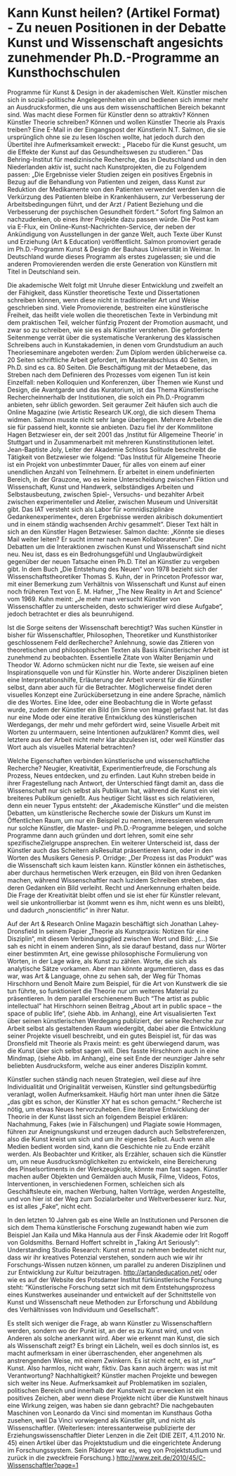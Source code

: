# Kann Kunst heilen? (Artikel Format) - Zu neuen Positionen in der Debatte Kunst und Wissenschaft angesichts zunehmender Ph.D.-Programme an Kunsthochschulen

Programme für Kunst & Design in der akademischen Welt.
Künstler mischen sich in sozial-politische Angelegenheiten ein und bedienen sich immer mehr an Ausdrucksformen, die uns aus dem wissenschaftlichen 
Bereich bekannt sind. Was macht diese Formen für Künstler denn so attraktiv? Können Künstler Theorie schreiben? Können und wollen Künstler Theorie als 
Praxis treiben?
Eine E-Mail in der Eingangspost der Künstlerin N.T. Salmon, die sie ursprünglich ohne sie zu lesen löschen wollte, hat jedoch durch den Übertitel ihre Aufmerksamkeit 
erweckt: „ Placebo für die Kunst gesucht, um die Effekte der Kunst auf das Gesundheitswesen zu studieren.“ Das Behring-Institut für medizinische Recherche, das in 
Deutschland und in den Niederlanden aktiv ist, sucht nach Kunstprojekten, die zu Folgendem passen: „Die Ergebnisse vieler Studien zeigen ein positives Ergebnis in 
Bezug auf die Behandlung von Patienten und zeigen, dass Kunst zur Reduktion der Medikamente von den Patienten verwendet werden kann die Verkürzung des
Patienten bleibe in Krankenhäusern, zur Verbesserung der Arbeitsbedingungen führt, und der Arzt / Patient Beziehung und die Verbesserung der psychischen 
Gesundheit fördert.“
Sofort fing Salmon an nachzudenken, ob eines ihrer Projekte dazu passen würde. Die Post kam via E-Flux, ein Online-Kunst-Nachrichten-Service, 
der neben der Ankündigung von Ausstellungen in der ganze Welt, auch Texte über Kunst und Erziehung (Art & Education) veröffentlicht. 
Salmon promoviert gerade im Ph.D.-Programm Kunst & Design der Bauhaus Universität in Weimar. In Deutschland wurde dieses Programm als erstes zugelassen; 
sie und die anderen Promovierenden werden die erste Generation von Künstlern mit Titel in Deutschland sein.

Die akademische Welt folgt mit Unruhe dieser Entwicklung und zweifelt an der Fähigkeit, dass Künstler theoretische Texte und Dissertationen schreiben können, 
wenn diese nicht in traditioneller Art und Weise geschrieben sind. Viele Promovierende, bestreiten eine künstlerische Freiheit, das heißt viele wollen die 
theoretischen Texte in Verbindung mit dem praktischen Teil, welcher fünfzig Prozent der Promotion ausmacht, und zwar so zu schreiben,
wie sie es als Künstler verstehen. Die geforderte Seitenmenge verrät über die systematische Verankerung des klassischen Schreibens auch in Kunstakademien, 
in denen vom Grundstudium an auch Theorieseminare angeboten werden: Zum Diplom werden üblicherweise ca. 20 Seiten schriftliche Arbeit gefordert, im 
Masterabschluss 40 Seiten, im Ph.D. sind es ca. 80 Seiten. Die Beschäftigung mit der Metaebene, das Streben nach dem Definieren des Prozesses vom eigenen 
Tun ist kein Einzelfall: neben Kolloquien und Konferenzen, über Themen wie Kunst und Design, die Avantgarde und das Kuratorium, ist das Thema Künstlerische 
Rechercheinnerhalb der Institutionen, die solch ein Ph.D.-Programm anbieten, sehr üblich geworden. Seit geraumer Zeit häufen sich auch die Online Magazine 
(wie Artistic Research UK.org), die sich diesem Thema widmen.
Salmon musste nicht sehr lange überlegen. Mehrere Arbeiten die sie für passend hielt, konnte sie anbieten. Dazu fiel ihr der Kommilitone Hagen 
Betzwieser ein, der seit 2001 das ‚Institut für Allgemeine Theorie’ in Stuttgart und in Zusammenarbeit mit mehreren Kunstinstitutionen leitet.
Jean-Baptiste Joly, Leiter der Akademie Schloss Solitude beschreibt die Tätigkeit von
Betzwieser wie folgend: “Das Institut für Allgemeine Theorie ist ein Projekt von unbestimmter Dauer, für alles von einem auf einer unendlichen 
Anzahl von Teilnehmern. 
Er arbeitet in einem undefinierten Bereich, in der Grauzone, wo es keine Unterscheidung zwischen Fiktion und Wissenschaft, Kunst und Handwerk, 
selbständiges Arbeiten und Selbstausbeutung, zwischen Spiel-, Versuchs- und bezahlter Arbeit zwischen experimenteller und Atelier, zwischen 
Museum und Universität gibt. Das IAT versteht sich als Labor für »omnidisziplinäre Gedankenexperimente«, deren Ergebnisse werden akribisch dokumentiert 
und in einem ständig wachsenden Archiv gesammelt”. Dieser Text hält in sich an den Künstler Hagen Betzwieser. Salmon dachte: „Könnte sie dieses Mail 
weiter leiten? Er sucht immer nach neuen Kollaborateuren".
Die Debatten um die Interaktionen zwischen Kunst und Wissenschaft sind nicht neu. Neu ist, dass es ein Bedrohungsgefühl und Unglaubwürdigkeit gegenüber der 
neuen Tatsache einen Ph.D. Titel an Künstler zu vergeben gibt. In dem Buch „Die Entstehung des Neuen“ von 1978 bezieht sich der Wissenschaftstheoretiker 
Thomas S. Kuhn, der in Princeton Professor war, mit einer Bemerkung zum Verhältnis von Wissenschaft und Kunst auf einen noch früheren Text von E. M. Hafner, 
„The New Reality in Art and Science“ vom 1969. Kuhn meint: „Je mehr man versucht Künstler von Wissenschaftler zu unterscheiden, desto schwieriger wird 
diese Aufgabe“, jedoch betrachtet er dies als beunruhigend.

Ist die Sorge seitens der Wissenschaft berechtigt? Was suchen Künstler in bisher für Wissenschaftler, Philosophen, Theoretiker und Kunsthistoriker 
geschlossenem Feld derRecherche? Anlehnung, sowie das Zitieren von theoretischen und philosophischen Texten als Basis Künstlerischer Arbeit ist 
zunehmend zu beobachten. Essentielle Zitate von Walter Benjamin und Theodor W. Adorno schmücken nicht nur die Texte, sie weisen auf eine Inspirationsquelle 
von und für Künstler hin. Worte anderer Disziplinen bieten eine Interpretationshilfe, Erläuterung der Arbeit vorerst für die Künstler selbst, dann aber auch 
für die Betrachter. Möglicherweise findet deren visuelles Konzept eine Zurückübersetzung in eine andere Sprache, nämlich die des Wortes. Eine Idee, 
oder eine Beobachtung die in Worte gefasst wurde, zudem der Künstler ein Bild (im Sinne von Image) gefasst hat. Ist das nur eine Mode oder eine 
iterative Entwicklung des künstlerischen Werdegangs, der mehr und mehr gefördert wird, seine Visuelle Arbeit mit Worten zu untermauern, 
seine Intentionen aufzuklären? Kommt dies, weil letztere aus der Arbeit nicht mehr klar abzulesen ist, oder weil Künstler das Wort auch als
visuelles Material betrachten?

Welche Eigenschaften verbinden künstlerische und wissenschaftliche Recherche? Neugier, Kreativität, Experimentierfreude, die Forschung als Prozess, 
Neues entdecken, und zu erfinden. Laut Kuhn streben beide in ihrer Fragestellung nach Antwort, der Unterschied fängt damit an, dass die Wissenschaft 
nur sich selbst als Publikum hat, während die Kunst ein viel breiteres Publikum genießt. Aus heutiger Sicht lässt es sich relativieren, denn ein 
neuer Typus entsteht: der „Akademische Künstler“ und die meisten Debatten, um künstlerische Recherche sowie der Diskurs um Kunst im Öffentlichen 
Raum, um nur ein Beispiel zu nennen, interessieren wiederum nur solche Künstler, die Master- und Ph.D.-Programme belegen, und
solche Programme dann auch gründen und dort lehren, somit eine sehr spezifischeZielgruppe ansprechen. Ein weiterer Unterscheid ist, dass der Künstler 
auch das Scheitern alsResultat präsentieren kann, oder in den Worten des Musikers Genesis P. Orridge: „Der Prozess ist das Produkt“ was die Wissenschaft 
sich kaum leisten kann. Künstler können ein ästhetisches, aber durchaus hermetischen Werk erzeugen, ein Bild von ihren Gedanken machen, während Wissenschaftler 
nach luzidem Schreiben streben, das deren Gedanken ein Bild verleiht. Recht und Anerkennung erhalten beide. Die Frage der Kreativität bleibt offen und 
sie ist eher für Künstler relevant, weil sie unkontrollierbar ist (kommt wenn es ihm, nicht wenn es uns bleibt), und dadurch „nonscientific“ in ihrer Natur.

Auf der Art & Research Online Magazin beschäftigt sich Jonathan Lahey-Dronsfield In seinem Papier  „Theorie als Kunstpraxis: Notizen für eine Disziplin“, 
mit diesem Verbindungsglied zwischen Wort und Bild: „(…) Sie sah es nicht in einem anderen Sinn, als sie darauf bestand, dass nur Wörter einer bestimmten 
Art, eine gewisse philosophische Formulierung von Worten, in der Lage wäre, als Kunst zu zählen. Worte, die sich als analytische Sätze vorkamen. Aber man 
könnte argumentieren, dass es das war, was Art & Language, ohne zu sehen sah, der Weg für Thomas Hirschhorn und Benoît Maire zum Beispiel, für die Art von 
Kunstwerk die sie tun führte, so funktioniert die Theorie nur um weiteres Material zu präsentieren. In dem parallel
erschienenem Buch “The artist as public intellectual” hat Hirschhorn seinen Beitrag „About art in public space – the space of public life“, (siehe Abb. im Anhang), 
eine Art visualisierten Text über seinen künstlerischen Werdegang publiziert, der seine Recherche zur Arbeit selbst als gestaltenden Raum wiedergibt, dabei 
aber die Entwicklung seiner Projekte visuell beschreibt, und ein gutes Beispiel ist, für das was Dronsfield mit Theorie als Praxis meint: es geht überwiegend 
darum, was die Kunst über sich selbst sagen will. Dies fasste Hirschhorn auch in eine Mindmap, (siehe Abb. im Anhang), eine seit Ende der neunziger Jahre sehr 
beliebten Ausdrucksform, welche aus einer anderes Disziplin kommt.

Künstler suchen ständig nach neuen Strategien, weil diese auf ihre Individualität und Originalität verweisen, Künstler sind geltungsbedürftig veranlagt, wollen Aufmerksamkeit. 
Häufig hört man unter ihnen die Sätze „das gibt es schon, der Künstler XY hat es schon gemacht.“
Recherche ist nötig, um etwas Neues hervorzuheben. Eine iterative Entwicklung der Theorie in der Kunst lässt sich an folgendem Beispiel erklären: Nachahmung, Fakes 
(wie in Fälschungen) und Plagiate sowie Hommagen, führen zur Aneignungskunst und erzeugen dadurch auch Selbstreferenzen, also die Kunst kreist um sich und um
 ihr eigenes Selbst. Auch wenn alle Medien bedient worden sind, kann die Geschichte nie zu Ende erzählt werden. Als Beobachter und Kritiker, als Erzähler, 
schauen sich die Künstler um, um neue Ausdrucksmöglichkeiten zu entwickeln, eine Bereicherung des Pinselsortiments in der Werkzeugkiste, könnte man fast sagen. 
Künstler machen außer Objekten und Gemälden auch Musik, Filme, Videos, Fotos, Interventionen, in verschiedenen Formen, schleichen sich als Geschäftsleute ein, machen
Werbung, halten Vorträge, werden Angestellte, und von hier ist der Weg zum Sozialarbeiter und Weltverbesserer kurz. Nur, es ist alles „Fake“, nicht echt.

In den letzten 10 Jahren gab es eine Welle an Institutionen und Personen die sich dem Thema künstlerische Forschung zugewandt haben wie zum Beispiel Jan Kaila 
und Mika Hannula aus der Finsk Akademie oder Irit Rogoff von Goldsmiths. Bernard Hoffert schreibt in „Taking Art Seriously“:
Understanding Studio Research: Kunst ernst zu nehmen bedeutet nicht nur, dass wir ihr
kreatives Potenzial verstehen, sondern auch wie wir ihr Forschungs-Wissen nutzen können, um parallel zu anderen Disziplinen und zur Entwicklung zur Kultur beizutragen.
http://artandeducation.net/ oder wie es auf der Website des Potsdamer Institut fürkünstlerische Forschung steht: “Künstlerische Forschung setzt sich mit dem
Entstehungsprozess eines Kunstwerkes auseinander und entwickelt auf der Schnittstelle von Kunst und Wissenschaft neue Methoden zur Erforschung und 
Abbildung des Verhältnisses von Individuum und Gesellschaft”.

Es stellt sich weniger die Frage, ab wann Künstler zu Wissenschaftlern werden, sondern
wo der Punkt ist, an der es zu Kunst wird, und von Anderen als solche anerkannt wird. Aber wie erkennt man Kunst, die sich als Wissenschaft zeigt? Es bringt 
ein Lächeln, weil es doch sinnlos ist, es macht aufmerksam in einer überraschenden, eher angenehmen als
anstrengenden Weise, mit einem Zwinkern. Es ist nicht echt, es ist „nur“ Kunst. Also harmlos, nicht wahr, fiktiv. Das kann auch ärgern: was ist mit 
Verantwortung? Nachhaltigkeit? Künstler machen Projekte und bewegen sich weiter ins Neue. Aufmerksamkeit auf Problematiken im sozialen, politischen 
Bereich und innerhalb der Kunstwelt zu erwecken ist ein positives Zeichen, aber wenn diese Projekte nicht über die Kunstwelt hinaus eine Wirkung zeigen, 
was haben sie dann gebracht? Die nachgebauten Maschinen von Leonardo da Vinci sind momentan im Kunsthaus
Gotha zusehen, weil Da Vinci vorwiegend als Künstler gilt, und nicht als Wissenschaftler.
(Weiterlesen: interessanterweise publizierte der Erziehungswissenschaftler Dieter Lenzen in die Zeit (DIE ZEIT, 4.11.2010 Nr. 45) einen Artikel über das 
Projektstudium und die eingerichtete Änderung im Forschungssystem. Sein Plädoyer war es, weg von Projektstudium und zurück in die zweckfreie Forschung.) 
http://www.zeit.de/2010/45/C-Wissenschaftler?page=1
